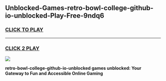 
## Unblocked-Games-retro-bowl-college-github-io-unblocked-Play-Free-9ndq6
<h3>
<a href="https://premium76.site?title=retro-bowl-college-github-io-unblocked&ref=19M">CLICK TO PLAY</a></h3>
<hr>

<h3>
<a href="https://premium76.site?title=retro-bowl-college-github-io-unblocked&ref=19M">CLICK 2 PLAY</a>
  
</h3>

<a href="https://premium76.site?title=retro-bowl-college-github-io-unblocked&ref=19M"><img src="https://clearcache.store/games.png"></a>


**retro-bowl-college-github-io-unblocked games unblocked: Your Gateway to Fun and Accessible Online Gaming**

